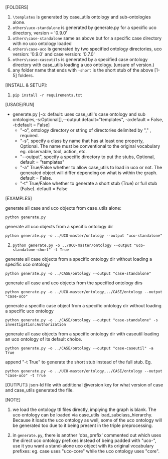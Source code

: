 [FOLDERS]
1. `\templates` is generated by case_utils ontology and sub-ontologies alone.
2. `others\uco-standalone` is generated by generate.py for a specific uco directory, version = '0.9.0'
3. `others\case-standalone` same as above but for a specific case directory with no uco ontology loaded
4. `others\case-uco` is generated by two specified ontology directories, uco version: '0.9.0' and case version: '0.7.0'
5. `others\case-caseutils` is generated by a specified case ontology directory with case_utils loading a uco ontology. (unsure of version.)
6. any folder name that ends with `-short` is the short stub of the above [1-5] folders.


[INSTALL & SETUP]:
1. `pip install -r requirements.txt`


[USAGE/RUN]
  - generate.py [-o: default: uses case_util's case ontology and sub ontologies,-s:Optional[],--output:default="templates", -a:default = False, -t:default = False]
    - "-o", ontology directory or string of directories delimited by "," , required.
    - "-s", specify a class by name that has at least one property, Optional. The name must be conventional to the original vocabulary eg. observable, tool, action, etc.
    - "--output", specify a specific directory to put the stubs, Optional, default = "templates"
    - "-a" True/False whether to allow case_utils to load in uco or not. The generated object will differ depending on what is within the graph. default = False.
    - "-t" True/False whether to generate a short stub (True) or full stub (False). default = False


[EXAMPLES]

generate all case and uco objects from case_utils alone:
```
python generate.py
```

generate all uco objects from a specific ontology dir
```
python generate.py -o ../UCO-master/ontology --output "uco-standalone"
```
2. `python generate.py -o ../UCO-master/ontology --output "uco-standalone-short" -t True`

generate all case objects from a specific ontology dir without loading a specific uco ontology
```
python generate.py -o ../CASE/ontology --output "case-standalone"
```

generate all case and uco objects from the specified ontology dirs
```
python generate.py -o ../UCO-master/ontology,../CASE/ontology --output "case-uco"
```

generate a specific case object from a specific ontology dir without loading a specific uco ontology
```
python generate.py -o ../CASE/ontology --output "case-standalone" -s investigation:Authorization
```

generate all case objects from a specific ontology dir with caseutil loading an uco ontology of its default choice.
```
python generate.py -o ../CASE/ontology --output "case-caseutil" -a True
```


append "-t True" to generate the short stub instead of the full stub. Eg.
```
python generate.py -o ../UCO-master/ontology,../CASE/ontology --output "case-uco" -t True
```

[OUTPUT]: json-ld file with additional @version key for what version of case and case_utils generated the file.



[NOTE]
1. we load the ontology ttl files directly, implying the graph is blank. The uco ontology can be loaded via case_utils load_subclass_hierarchy. Because it loads the uco ontology as well, some of the uco ontology will be generated too due to it being present in the triple preprocessing.

2. in `generate.py`, there is another 'obs_prefix' commented out which uses the direct uco ontology prefixes instead of being padded with "uco-", use it you want a stand-alone uco object with its original vocabulary prefixes: eg. case uses "uco-core" while the uco ontology uses "core".
